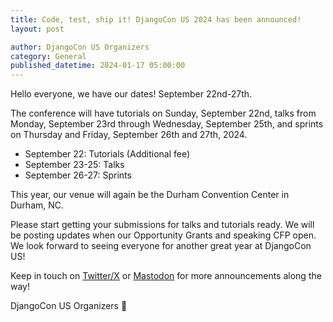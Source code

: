 ```yaml
---
title: Code, test, ship it! DjangoCon US 2024 has been announced!
layout: post

author: DjangoCon US Organizers
category: General
published_datetime: 2024-01-17 05:00:00
---
```


Hello everyone, we have our dates! September 22nd-27th.

The conference will have tutorials on Sunday, September 22nd, talks from Monday, September 23rd through Wednesday, September 25th, and sprints on Thursday and Friday, September 26th and 27th, 2024.

- September 22: Tutorials (Additional fee)
- September 23-25: Talks
- September 26-27: Sprints

This year, our venue will again be the Durham Convention Center in Durham, NC.

Please start getting your submissions for talks and tutorials ready. We will be posting updates when our Opportunity Grants and speaking CFP open.
We look forward to seeing everyone for another great year at DjangoCon US!

Keep in touch on [Twitter/X](https://twitter.com/djangocon) or [Mastodon](https://fosstodon.org/@djangocon) for more announcements along the way!

DjangoCon US Organizers 🐂
